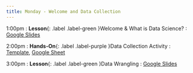 ```yaml
---
title: Monday - Welcome and Data Collection
---
```


1:00pm
: **Lesson**{: .label .label-green }Welcome & What is Data Science?
  : [Google Slides](#)

2:00pm
: **Hands-On**{: .label .label-purple }Data Collection Activity
  : [Template]([#](https://ncssm.github.io/dssi23/assets/pdf/paperhelicopter_worksheet.pdf)), [Google Sheet](https://docs.google.com/spreadsheets/d/1xYyZatMwGrBqMa1v9WlUcOmn4t5qdVrB6RPniYb-vx0/edit?usp=sharing)

3:00pm
: **Lesson**{: .label .label-green }Data Wrangling
  : [Google Slides](#)

